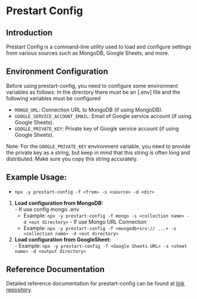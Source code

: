 # Prestart Config

## Introduction
Prestart Config is a command-line utility used to load and configure settings from various sources such as MongoDB, Google Sheets, and more.

## Environment Configuration
Before using prestart-config, you need to configure some environment variables as follows:
In the directory there must be an [.env] file and the following variables must be configured 

- `MONGO_URL`: Connection URL to MongoDB (if using MongoDB).
- `GOOGLE_SERVICE_ACCOUNT_EMAIL`: Email of Google service account (if using Google Sheets).
- `GOOGLE_PRIVATE_KEY`: Private key of Google service account (if using Google Sheets).

Note: For the `GOOGLE_PRIVATE_KEY` environment variable, you need to provide the private key as a string, but keep in mind that this string is often long and distributed. Make sure you copy this string accurately.

## Example Usage: 
  - `npx -y prestart-config -f <from> -s <source> -d <dir>`
  1. **Load configuration from MongoDB:** <br>
    - If use config mongo .env<br>
        - Example: `npx -y prestart-config -f mongo -s <collection name> -d <out directory>`
    - If use Mongo URL Connection <br>
        - Example: `npx -y prestart-config -f <mongodb+srv:// ...> -s <collection name> -d <out directory>`
  2. **Load configuration from GoogleSheet:**<br>
    - Example: `npx -y prestart-config -f <Google Sheets URL> -s <sheet name> -d <output directory>`

## Reference Documentation
Detailed reference documentation for prestart-config can be found at [link repository](https://github.com/royalggitparter/prestart-config).
